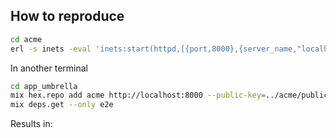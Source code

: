 ## How to reproduce

```bash
cd acme
erl -s inets -eval 'inets:start(httpd,[{port,8000},{server_name,"localhost"},{server_root,"."},{document_root,"public"}]).'
```

In another terminal

```bash
cd app_umbrella
mix hex.repo add acme http://localhost:8000 --public-key=../acme/public/public_key
mix deps.get --only e2e
```

Results in:

```bash

```
